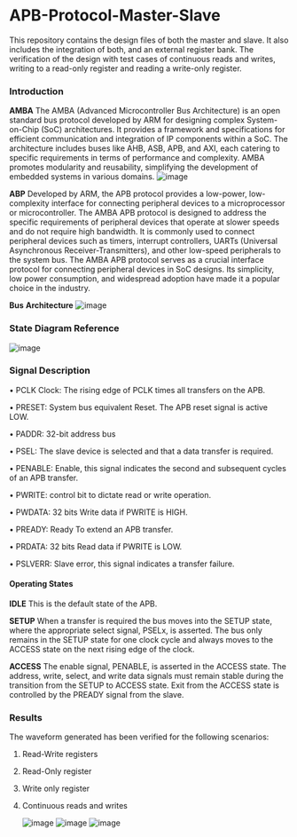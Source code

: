 # APB-Protocol-Master-Slave
This repository contains the design files of both the master and slave. It also includes the integration of both, and an external register bank. The verification of the design with test cases of continuous reads and writes, writing to a read-only register and reading a write-only register.

### Introduction
**AMBA**
    The AMBA (Advanced Microcontroller Bus Architecture) is an open standard bus protocol developed by ARM for designing complex System-on-Chip (SoC) architectures. It provides a framework and specifications for 
    efficient communication and integration of IP components within a SoC. The architecture includes buses like AHB, ASB, APB, and AXI, each catering to specific requirements in terms of performance and 
    complexity. AMBA promotes modularity and reusability, simplifying the development of embedded systems in various domains.
    ![image](https://github.com/gayatridinavahi/ABP-PROTOCOL/assets/139046389/3ec01c96-e97d-481e-8631-a814f562fb23)

**ABP**
    Developed by ARM, the APB protocol provides a low-power, low-complexity interface for connecting peripheral devices to a microprocessor or microcontroller. The AMBA APB protocol is designed to address the 
    specific requirements of peripheral devices that operate at slower speeds and do not require high bandwidth. It is commonly used to connect peripheral devices such as timers, interrupt controllers, UARTs 
    (Universal Asynchronous Receiver-Transmitters), and other low-speed peripherals to the system bus. The AMBA APB protocol serves as a crucial interface protocol for connecting peripheral devices in SoC 
    designs. Its simplicity, low power consumption, and widespread adoption have made it a popular choice in the industry.

**Bus** **Architecture**
![image](https://github.com/gayatridinavahi/ABP-PROTOCOL/assets/139046389/3140b0a0-369a-446c-938c-ed688cd64647)

### State Diagram Reference
![image](https://github.com/gayatridinavahi/ABP-PROTOCOL/assets/139046389/d87eae81-08bc-4d3d-9fb3-84ababda438d)

### Signal Description
• PCLK Clock: The rising edge of PCLK times all transfers on the APB.

• PRESET: System bus equivalent Reset. The APB reset signal is active LOW.

• PADDR: 32-bit address bus

• PSEL: The slave device is selected and that a data transfer is required.

• PENABLE: Enable, this signal indicates the second and subsequent cycles of an APB transfer.

• PWRITE: control bit to dictate read or write operation.

• PWDATA: 32 bits Write data if PWRITE is HIGH.

• PREADY: Ready To extend an APB transfer.

• PRDATA: 32 bits Read data if PWRITE is LOW.

• PSLVERR: Slave error, this signal indicates a transfer failure.

#### Operating States
**IDLE** This is the default state of the APB.

**SETUP** When a transfer is required the bus moves into the SETUP state, where
the appropriate select signal, PSELx, is asserted. The bus only remains
in the SETUP state for one clock cycle and always moves to the ACCESS
state on the next rising edge of the clock.

**ACCESS** The enable signal, PENABLE, is asserted in the ACCESS state. The
           address, write, select, and write data signals must remain stable during
           the transition from the SETUP to ACCESS state.
           Exit from the ACCESS state is controlled by the PREADY signal from
           the slave.           
### Results
The waveform generated has been verified for the following scenarios:
 1) Read-Write registers
 2) Read-Only register
 3) Write only register
 4) Continuous reads and writes

    ![image](https://github.com/user-attachments/assets/fdef9cbf-209b-4e8e-8403-231480392eb9)
    ![image](https://github.com/user-attachments/assets/d7db77cf-89b7-4d5a-902a-ebff6bf3fd37)
    ![image](https://github.com/user-attachments/assets/cfbb42f3-d30e-4d4d-a93c-f761e9dfb039)



